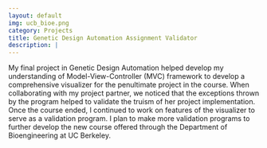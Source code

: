 ```yaml
---
layout: default
img: ucb_bioe.png
category: Projects
title: Genetic Design Automation Assignment Validator
description: |
---
```


My final project in Genetic Design Automation helped develop my understanding of Model-View-Controller (MVC) framework to develop a comprehensive visualizer for the penultimate project in the course. When collaborating with my project partner, we noticed that the exceptions thrown by the program helped to validate the truism of her project implementation. Once the course ended, I continued to work on features of the visualizer to serve as a validation program. I plan to make more validation programs to further develop the new course offered through the Department of Bioengineering at UC Berkeley.
